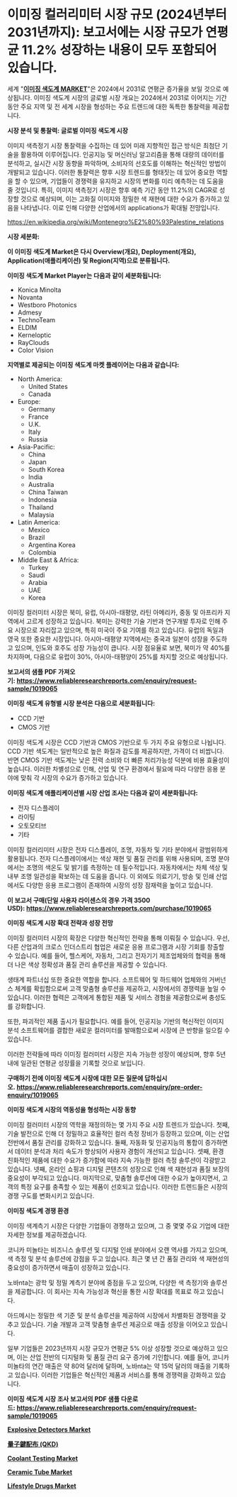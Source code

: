 <p><h1>이미징 컬러리미터 시장 규모 (2024년부터 2031년까지): 보고서에는 시장 규모가 연평균 11.2% 성장하는 내용이 모두 포함되어 있습니다.</h1></p><p>세계 "<strong><a href="https://www.reliableresearchreports.com/imaging-colorimeters-r1019065?utm_campaign=105&utm_medium=8&utm_source=Github&utm_content=ia&utm_term=22112024&utm_id=imaging-colorimeters">이미징 색도계 MARKET</a></strong>"은 2024에서 2031로 연평균 증가율을 보일 것으로 예상됩니다. 이미징 색도계 시장의 글로벌 시장 개요는 2024에서 2031로 이어지는 기간 동안 주요 지역 및 전 세계 시장을 형성하는 주요 트렌드에 대한 독특한 통찰력을 제공합니다.</p>
<p><strong>시장 분석 및 통찰력: 글로벌 이미징 색도계 시장</strong></p>
<p><p>이미지 색측정기 시장 통찰력을 수집하는 데 있어 미래 지향적인 접근 방식은 최첨단 기술을 활용하여 이루어집니다. 인공지능 및 머신러닝 알고리즘을 통해 대량의 데이터를 분석하고, 실시간 시장 동향을 파악하며, 소비자의 선호도를 이해하는 혁신적인 방법이 개발되고 있습니다. 이러한 통찰력은 향후 시장 트렌드를 형태짓는 데 있어 중요한 역할을 할 수 있으며, 기업들이 경쟁력을 유지하고 시장의 변화를 미리 예측하는 데 도움을 줄 것입니다. 특히, 이미지 색측정기 시장은 향후 예측 기간 동안 11.2%의 CAGR로 성장할 것으로 예상되며, 이는 고화질 이미지와 정밀한 색 재현에 대한 수요가 증가하고 있음을 나타냅니다. 이로 인해 다양한 산업에서의 applications가 확대될 전망입니다.</p></p>
<p><a href="%7CAUTHORITHY_DOMAIN_URL%7C?utm_campaign=105&utm_medium=8&utm_source=Github&utm_content=ia&utm_term=22112024&utm_id=imaging-colorimeters">https://en.wikipedia.org/wiki/Montenegro%E2%80%93Palestine_relations</a></p>
<p><strong>시장 세분화:</strong></p>
<p><strong>이 이미징 색도계 Market은 다시 Overview(개요), Deployment(개요), Application(애플리케이션) 및 Region(지역)으로 분류됩니다.</strong></p>
<p><strong>이미징 색도계 Market Player는 다음과 같이 세분화됩니다:</strong></p>
<p><ul><li>Konica Minolta</li><li>Novanta</li><li>Westboro Photonics</li><li>Admesy</li><li>TechnoTeam</li><li>ELDIM</li><li>Kerneloptic</li><li>RayClouds</li><li>Color Vision</li></ul></p>
<p><strong>지역별로 제공되는 이미징 색도계 마켓 플레이어는 다음과 같습니다:</strong></p>
<p><ul>
    <li>
        North America:
        <ul>
            <li>United States</li>
            <li>Canada</li>
        </ul>
    </li>
    <li>
        Europe:
        <ul>
            <li>Germany</li>
            <li>France</li>
            <li>U.K.</li>
            <li>Italy</li>
            <li>Russia</li>
        </ul>
    </li>
    <li>
        Asia-Pacific:
        <ul>
            <li>China</li>
            <li>Japan</li>
            <li>South Korea</li>
            <li>India</li>
            <li>Australia</li>
            <li>China Taiwan</li>
            <li>Indonesia</li>
            <li>Thailand</li>
            <li>Malaysia</li>
        </ul>
    </li>
    <li>
        Latin America:
        <ul>
            <li>Mexico</li>
            <li>Brazil</li>
            <li>Argentina Korea</li>
            <li>Colombia</li>
        </ul>
    </li>
    <li>
        Middle East & Africa:
        <ul>
            <li>Turkey</li>
            <li>Saudi</li>
            <li>Arabia</li>
            <li>UAE</li>
            <li>Korea</li>
        </ul>
    </li>
    </ul></p>
<p><p>이미징 컬러미터 시장은 북미, 유럽, 아시아-태평양, 라틴 아메리카, 중동 및 아프리카 지역에서 고르게 성장하고 있습니다. 북미는 강력한 기술 기반과 연구개발 투자로 인해 주요 시장으로 자리잡고 있으며, 특히 미국이 주요 기여를 하고 있습니다. 유럽의 독일과 영국 또한 중요한 시장입니다. 아시아-태평양 지역에서는 중국과 일본이 성장을 주도하고 있으며, 인도와 호주도 성장 가능성이 큽니다. 시장 점유율로 보면, 북미가 약 40%를 차지하며, 다음으로 유럽이 30%, 아시아-태평양이 25%를 차지할 것으로 예상됩니다.</p></p>
<p><strong>보고서의 샘플 PDF 가져오기:&nbsp;<a href="https://www.reliableresearchreports.com/enquiry/request-sample/1019065?utm_campaign=105&utm_medium=8&utm_source=Github&utm_content=ia&utm_term=22112024&utm_id=imaging-colorimeters">https://www.reliableresearchreports.com/enquiry/request-sample/1019065</a></strong></p>
<p><strong>이미징 색도계 유형별 시장 분석은 다음으로 세분화됩니다:</strong></p>
<p><ul><li>CCD 기반</li><li>CMOS 기반</li></ul></p>
<p><p>이미징 색도계 시장은 CCD 기반과 CMOS 기반으로 두 가지 주요 유형으로 나뉩니다. CCD 기반 색도계는 일반적으로 높은 화질과 감도를 제공하지만, 가격이 더 비쌉니다. 반면 CMOS 기반 색도계는 낮은 전력 소비와 더 빠른 처리가능성 덕분에 비용 효율성이 높습니다. 이러한 차별성으로 인해, 산업 및 연구 환경에서 필요에 따라 다양한 응용 분야에 맞춰 각 시장의 수요가 증가하고 있습니다.</p></p>
<p><strong>이미징 색도계 애플리케이션별 시장 산업 조사는 다음과 같이 세분화됩니다:</strong></p>
<p><ul><li>전자 디스플레이</li><li>라이팅</li><li>오토모티브</li><li>기타</li></ul></p>
<p><p>이미징 컬러리미터 시장은 전자 디스플레이, 조명, 자동차 및 기타 분야에서 광범위하게 활용됩니다. 전자 디스플레이에서는 색상 재현 및 품질 관리를 위해 사용되며, 조명 분야에서는 조명의 색온도 및 밝기를 측정하는 데 필수적입니다. 자동차에서는 차체 색상 및 내부 조명 일관성을 확보하는 데 도움을 줍니다. 이 외에도 의료기기, 방송 및 인쇄 산업에서도 다양한 응용 프로그램이 존재하여 시장의 성장 잠재력을 높이고 있습니다.</p></p>
<p><strong>이 보고서 구매(단일 사용자 라이센스의 경우 가격 3500 USD):&nbsp;<a href="https://www.reliableresearchreports.com/purchase/1019065?utm_campaign=105&utm_medium=8&utm_source=Github&utm_content=ia&utm_term=22112024&utm_id=imaging-colorimeters">https://www.reliableresearchreports.com/purchase/1019065</a></strong></p>
<p><strong>이미징 색도계 시장 확대 전략과 성장 전망</strong></p>
<p><p>이미징 컬러미터 시장의 확장은 다양한 혁신적인 전략을 통해 이뤄질 수 있습니다. 우선, 다른 산업과의 크로스 인더스트리 협업은 새로운 응용 프로그램과 시장 기회를 창출할 수 있습니다. 예를 들어, 헬스케어, 자동차, 그리고 전자기기 제조업체와의 협력을 통해 더 나은 색상 정확성과 품질 관리 솔루션을 제공할 수 있습니다.</p><p>생태계 파트너십 또한 중요한 역할을 합니다. 소프트웨어 및 하드웨어 업체와의 거버넌스 체계를 확립함으로써 고객 맞춤형 솔루션을 제공하고, 시장에서의 경쟁력을 높일 수 있습니다. 이러한 협력은 고객에게 통합된 제품 및 서비스 경험을 제공함으로써 충성도를 강화합니다.</p><p>또한, 파괴적인 제품 출시가 필요합니다. 예를 들어, 인공지능 기반의 혁신적인 이미지 분석 소프트웨어를 결합한 새로운 컬러미터를 발매함으로써 시장에 큰 반향을 일으킬 수 있습니다.</p><p>이러한 전략들에 따라 이미징 컬러미터 시장은 지속 가능한 성장이 예상되며, 향후 5년 내에 일관된 연평균 성장률을 기록할 것으로 보입니다.</p></p>
<p><strong>구매하기 전에 이미징 색도계 시장에 대한 모든 질문에 답하십시오.&nbsp;<a href="https://www.reliableresearchreports.com/enquiry/pre-order-enquiry/1019065?utm_campaign=105&utm_medium=8&utm_source=Github&utm_content=ia&utm_term=22112024&utm_id=imaging-colorimeters">https://www.reliableresearchreports.com/enquiry/pre-order-enquiry/1019065</a></strong><strong></strong></p>
<p><strong>이미징 색도계 시장의 역동성을 형성하는 시장 동향</strong></p>
<p><p>이미징 컬러미터 시장의 역학을 재정의하는 몇 가지 주요 시장 트렌드가 있습니다. 첫째, 기술 발전으로 인해 더 정밀하고 효율적인 컬러 측정 장비가 등장하고 있으며, 이는 산업 전반에서 품질 관리를 강화하고 있습니다. 둘째, 자동화 및 인공지능의 통합이 증가하면서 데이터 분석과 처리 속도가 향상되어 사용자 경험이 개선되고 있습니다. 셋째, 환경 친화적인 제품에 대한 수요가 증가함에 따라 지속 가능한 컬러 측정 솔루션이 각광받고 있습니다. 넷째, 온라인 쇼핑과 디지털 콘텐츠의 성장으로 인해 색 재현성과 품질 보장의 중요성이 부각되고 있습니다. 마지막으로, 맞춤형 솔루션에 대한 수요가 높아지면서, 고객의 특정 요구를 충족할 수 있는 제품이 선호되고 있습니다. 이러한 트렌드들은 시장의 경쟁 구도를 변화시키고 있습니다.</p></p>
<p><strong>이미징 색도계 경쟁 환경</strong></p>
<p><p>이미징 색계측기 시장은 다양한 기업들이 경쟁하고 있으며, 그 중 몇몇 주요 기업에 대한 자세한 정보를 제공하겠습니다.</p><p>코니카 미놀타는 비즈니스 솔루션 및 디지털 인쇄 분야에서 오랜 역사를 가지고 있으며, 색 측정 및 분석 솔루션에 강점을 두고 있습니다. 최근 몇 년 간 품질 관리와 색 재현성의 중요성이 증가하면서 매출이 성장하고 있습니다.</p><p>노바nta는 광학 및 정밀 계측기 분야에 중점을 두고 있으며, 다양한 색 측정기와 솔루션을 제공합니다. 이 회사는 지속 가능성과 혁신을 통한 시장 확대를 목표로 하고 있습니다.</p><p>아드메시는 정밀한 색 기준 및 분석 솔루션을 제공하여 시장에서 차별화된 경쟁력을 갖추고 있습니다. 기술 개발과 고객 맞춤형 솔루션 제공으로 매출 성장을 이어오고 있습니다.</p><p>일부 기업들은 2023년까지 시장 규모가 연평균 5% 이상 성장할 것으로 예상하고 있으며, 이는 산업 전반의 디지털화 및 품질 관리 요구 증가에 기인합니다. 예를 들어, 코니카 미놀타의 연간 매출은 약 80억 달러에 달하며, 노바nta는 약 15억 달러의 매출을 기록하고 있습니다. 이러한 기업들은 혁신적인 제품과 서비스를 통해 경쟁력을 강화하고 있습니다.</p></p>
<p><strong>이미징 색도계 시장 조사 보고서의 PDF 샘플 다운로드:&nbsp;<a href="https://www.reliableresearchreports.com/enquiry/request-sample/1019065?utm_campaign=105&utm_medium=8&utm_source=Github&utm_content=ia&utm_term=22112024&utm_id=imaging-colorimeters">https://www.reliableresearchreports.com/enquiry/request-sample/1019065</a></strong></p>
<p><strong><p><a href="https://github.com/luckyshygirl/Market-Research-Report-List-6/blob/main/explosive-detectors-market.md?utm_campaign=105&utm_medium=8&utm_source=Github&utm_content=ia&utm_term=22112024&utm_id=imaging-colorimeters">Explosive Detectors Market</a></p><p><a href="https://github.com/mohamedbakry57/Market-Research-Report-List-6/blob/main/689094924825.md?utm_campaign=105&utm_medium=8&utm_source=Github&utm_content=ia&utm_term=22112024&utm_id=imaging-colorimeters">量子鍵配布 (QKD)</a></p><p><a href="https://www.linkedin.com/pulse/growth-potential-market-share-analysis-coolant-testing-ocjse?utm_campaign=105&utm_medium=8&utm_source=Github&utm_content=ia&utm_term=22112024&utm_id=imaging-colorimeters">Coolant Testing Market</a></p><p><a href="https://github.com/vimar16th/Market-Research-Report-List-6/blob/main/ceramic-tube-market.md?utm_campaign=105&utm_medium=8&utm_source=Github&utm_content=ia&utm_term=22112024&utm_id=imaging-colorimeters">Ceramic Tube Market</a></p><p><a href="https://issuu.com/reportprime-2/docs/lifestyle-drugs-market-size-2030.pp_e23cdd5a8b4137?utm_campaign=105&utm_medium=8&utm_source=Github&utm_content=ia&utm_term=22112024&utm_id=imaging-colorimeters">Lifestyle Drugs Market</a></p></strong></p>